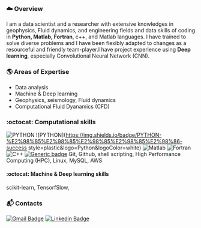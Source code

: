 ### :cloud: Overview 
I am a data scientist and a researcher with extensive knowledges in geophysics, Fluid dynamics, and engineering fields and data skills of coding in **Python, Matlab, Fortran**, c++, and Matlab languages. I have trained to solve diverse problems and I have been flexibly adapted to changes as a resourceful and friendly team-player.I have project experience using **Deep learning**, especially Convolutional Neural Network (CNN).

### :earth_americas: Areas of Expertise
 - Data analysis 
 - Machine & Deep learning
 - Geophysics, seismology, Fluid dynamics
 - Computational Fluid Dyanamics (CFD)

### :octocat: Computational skills
![PYTHON](https://img.shields.io/badge/PYTHON-%E2%98%85%E2%98%85%E2%98%85%E2%98%85%E2%98%86-0696D7?style=plastic&logo=Python&logoColor=white) 
![PYTHON](https://img.shields.io/badge/PYTHON-%E2%98%85%E2%98%85%E2%98%85%E2%98%85%E2%98%86-success style=plastic&logo=Python&logoColor=white) 
![Matlab](https://img.shields.io/badge/Matlab-%E2%98%85%E2%98%85%E2%98%86%E2%98%86%E2%98%86-0076A8?style=plastic&logo=mathworks&logoColor=white) 
![Fortran](https://img.shields.io/badge/Fortran-%E2%98%85%E2%98%85%E2%98%86%E2%98%86%E2%98%86-0095D5?style=plastic&logo=Fortran&logoColor=white)
![C++](https://img.shields.io/badge/c++-%E2%98%85%E2%98%85%E2%98%86%E2%98%86%E2%98%86-0095D5?style=plastic&logo=c++&logoColor=white)
[![Generic badge](https://img.shields.io/badge/<SUBJECT>-<STATUS>-<COLOR>.svg)](https://shields.io/)
Git, Github, shell scripting, High Performance Computing (HPC), Linux, MySQL, AWS
#### :octocat: Machine & Deep learning skills
scikit-learn, TensorfSlow, 

### :mailbox_with_mail: Contacts
[![Gmail Badge](https://img.shields.io/badge/Gmail-d14836?style=flat-square&logo=Gmail&logoColor=white&link=mailto:soyoun.son@gmail.com)](mailto:soyoun.son@gmail.com) 
[![Linkedin Badge](https://img.shields.io/badge/-LinkedIn-blue?style=flat-square&logo=Linkedin&logoColor=white&link=https://www.linkedin.com/in/soyounson)](https://www.linkedin.com/in/soyounson)



<!--
**soyounson/soyounson** is a ✨ _special_ ✨ repository because its `README.md` (this file) appears on your GitHub profile.



